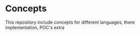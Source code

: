 # Concepts
This repository include concepts for different languages, there implementation, POC's extra
